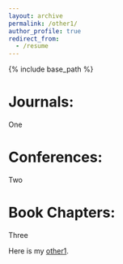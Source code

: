 ```yaml
---
layout: archive
permalink: /other1/
author_profile: true
redirect_from:
  - /resume
---
```


{% include base_path %}

Journals:
======
One


Conferences:
======
Two 


Book Chapters:
======
Three


Here is my [other1](https://drive.google.com/open?id=1AOV9Gmc7Roz109WHTPlTBw85WHkGKb8J). 



